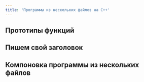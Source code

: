 ```yaml
---
title: 'Программы из нескольких файлов на C++'
---
```


## Прототипы функций

## Пишем свой заголовок

## Компоновка программы из нескольких файлов